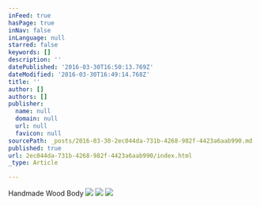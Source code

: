 ```yaml
---
inFeed: true
hasPage: true
inNav: false
inLanguage: null
starred: false
keywords: []
description: ''
datePublished: '2016-03-30T16:50:13.769Z'
dateModified: '2016-03-30T16:49:14.768Z'
title: ''
author: []
authors: []
publisher:
  name: null
  domain: null
  url: null
  favicon: null
sourcePath: _posts/2016-03-30-2ec044da-731b-4268-982f-4423a6aab990.md
published: true
url: 2ec044da-731b-4268-982f-4423a6aab990/index.html
_type: Article

---
```

Handmade Wood Body
![](https://the-grid-user-content.s3-us-west-2.amazonaws.com/1ec032ac-6af9-41ca-a453-7b2acc04ec82.jpg)
![](https://the-grid-user-content.s3-us-west-2.amazonaws.com/64c7418e-be32-44dc-ac9f-33eb7eaa0ae6.jpg)
![](https://the-grid-user-content.s3-us-west-2.amazonaws.com/54ae1751-e7cb-483b-8d3d-665f8ffc8713.jpg)